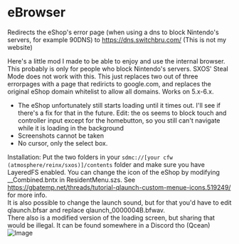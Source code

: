 # eBrowser
Redirects the eShop's error page (when using a dns to block Nintendo's servers, for example 90DNS) to https://dns.switchbru.com/ (This is not my website)
  
Here's a little mod I made to be able to enjoy and use the internal browser. This probably is only for people who block Nintendo's servers. SXOS' Steal Mode does not work with this.
This just replaces two out of three errorpages with a page that rediricts to google.com, and replaces the original eShop domain whitelist to allow all domains. Works on 5.x-6.x.
  
* The eShop unfortunately still starts loading until it times out. I'll see if there's a fix for that in the future. 
Edit: the os seems to block touch and controller input except for the homebutton, so you still can't navigate while it is loading in the background
* Screenshots cannot be taken
* No cursor, only the select box.
  
Installation: Put the two folders in your `sdmc://[your cfw (atmosphere/reinx/sxos)]/contents` folder and make sure you have LayeredFS enabled.
You can change the icon of the eShop by modifying __Combined.bntx in ResidentMenu.szs.
See https://gbatemp.net/threads/tutorial-qlaunch-custom-menue-icons.519249/ for more info.  
It is also possible to change the launch sound, but for that you'd have to edit qlaunch.bfsar and replace qlaunch_0000004B.bfwav.  
There also is a modified version of the loading screen, but sharing that would be illegal. It can be found somewhere in a Discord tho (Qcean) 
![Image](https://cdn.discordapp.com/attachments/272399519570722826/535079649856716811/unknown.png)
